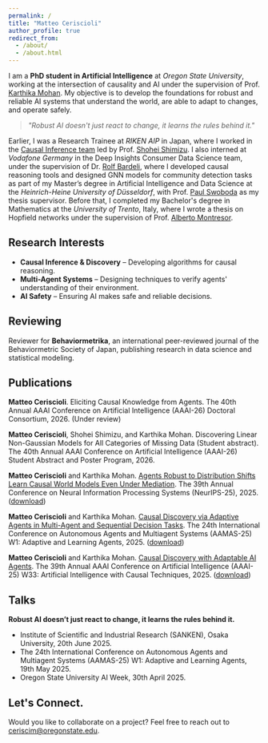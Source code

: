 ```yaml
---
permalink: /
title: "Matteo Ceriscioli"
author_profile: true
redirect_from: 
  - /about/
  - /about.html
---
```


I am a **PhD student in Artificial Intelligence** at *Oregon State University*, working at the intersection of causality and AI under the supervision of Prof. [Karthika Mohan](https://karthikamohan.com/). My objective is to develop the foundations for robust and reliable AI systems that understand the world, are able to adapt to changes, and operate safely.

> *"Robust AI doesn't just react to change, it learns the rules behind it."*

Earlier, I was a Research Trainee at *RIKEN AIP* in Japan, where I worked in the [Causal Inference team](https://www.riken.jp/en/research/labs/aip/generic_tech/cause_infer/index.html) led by Prof. [Shohei Shimizu](https://sites.google.com/view/sshimizu06/lab?authuser=0). I also interned at *Vodafone Germany* in the Deep Insights Consumer Data Science team, under the supervision of Dr. [Rolf Bardeli](https://www.linkedin.com/in/rolf-bardeli-30689a2/?originalSubdomain=de), where I developed causal reasoning tools and designed GNN models for community detection tasks as part of my Master’s degree in Artificial Intelligence and Data Science at the *Heinrich-Heine University of Düsseldorf*, with Prof. [Paul Swoboda](https://www.sarmata.hhu.de/) as my thesis supervisor. Before that, I completed my Bachelor's degree in Mathematics at the *University of Trento*, Italy, where I wrote a thesis on Hopfield networks under the supervision of Prof. [Alberto Montresor](https://cricca.disi.unitn.it/montresor/).

## Research Interests
- **Causal Inference & Discovery** – Developing algorithms for causal reasoning.
- **Multi-Agent Systems** – Designing techniques to verify agents' understanding of their environment.
- **AI Safety** – Ensuring AI makes safe and reliable decisions.

## Reviewing
Reviewer for **Behaviormetrika**, an international peer-reviewed journal of the Behaviormetric Society of Japan, publishing research in data science and statistical modeling.

## Publications

**Matteo Ceriscioli**. Eliciting Causal Knowledge from Agents. The 40th Annual AAAI Conference on Artificial
Intelligence (AAAI-26) Doctoral Consortium, 2026. (Under review)

**Matteo Ceriscioli**, Shohei Shimizu, and Karthika Mohan. Discovering Linear Non-Gaussian Models for All Categories of Missing Data (Student abstract). The 40th Annual AAAI Conference on Artificial Intelligence (AAAI-26) Student Abstract and Poster Program, 2026.

**Matteo Ceriscioli** and Karthika Mohan. [Agents Robust to Distribution Shifts Learn Causal
World Models Even Under Mediation](https://neurips.cc/virtual/2025/poster/118687). The 39th Annual Conference on Neural Information Processing Systems (NeurIPS-25), 2025. (<a href="https://github.com/matteoceriscioli/matteoceriscioli.github.io/blob/master/files/Agents_Robust_to_Distribution_Shifts_Learn_Causal_World_Models_Even_Under_Mediation.pdf" download>download</a>)

**Matteo Ceriscioli** and Karthika Mohan. [Causal Discovery via Adaptive Agents in Multi-Agent and Sequential Decision Tasks](https://openreview.net/attachment?id=CcyLwtPfat&name=pdf). The 24th International Conference on Autonomous Agents and Multiagent Systems (AAMAS-25) W1: Adaptive and Learning Agents, 2025. (<a href="https://github.com/matteoceriscioli/matteoceriscioli.github.io/blob/master/files/Causal_Discovery_via_Adaptive_Agents_in_MultiAgent_and_Sequential_Decision_Tasks.pdf" download>download</a>)

**Matteo Ceriscioli** and Karthika Mohan. [Causal Discovery with Adaptable AI Agents](https://openreview.net/attachment?id=FY5RYxJCQJ&name=pdf). The 39th Annual AAAI Conference on Artificial Intelligence (AAAI-25) W33: Artificial Intelligence with Causal Techniques, 2025. (<a id="raw-url" href="https://raw.githubusercontent.com/matteoceriscioli/matteoceriscioli.github.io/master/files/Causal_Discovery_via_Adaptive_Agents_in_MultiAgent_and_Sequential_Decision_Tasks.pdf">download</a>)


## Talks

**Robust AI doesn’t just react to change, it learns the rules behind it.**
- Institute of Scientific and Industrial Research (SANKEN), Osaka University, 20th June 2025.
- The 24th International Conference on Autonomous Agents and Multiagent Systems (AAMAS-25) W1: Adaptive and Learning Agents, 19th May 2025.
- Oregon State University AI Week, 30th April 2025.




<!--### Ongoing Work
- **A Causal Framework for AI Safety** - *In preparation for UAI-25*
- **On the Efficacy of Discrete Curvature in Message-Passing Graph Neural Networks** - *In preparation*

### Peer-reviewed papers-->

<!-- - **Causal Discovery via Adaptive Agents in Multi-Agent and Sequential Decision Tasks** - *AAMAS-25 Adaptive Agents Workshop* -->


## Let's Connect.
Would you like to collaborate on a project? Feel free to reach out to ceriscim@oregonstate.edu.
